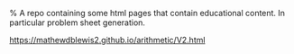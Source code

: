 % A repo containing some html pages that contain educational content. In particular problem sheet generation.

https://mathewdblewis2.github.io/arithmetic/V2.html
